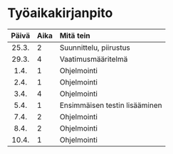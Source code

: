 # Työaikakirjanpito

| Päivä | Aika | Mitä tein |
| :----:|:-----| :-----|
| 25.3. | 2    | Suunnittelu, piirustus |
| 29.3. | 4    | Vaatimusmääritelmä |
| 1.4.  | 1    | Ohjelmointi |
| 2.4.  | 1    | Ohjelmointi |
| 3.4.  | 4    | Ohjelmointi |
| 5.4.  | 1    | Ensimmäisen testin lisääminen |
| 7.4.  | 2    | Ohjelmointi |
| 8.4.  | 2    | Ohjelmointi |
| 10.4. | 1    | Ohjelmointi |
